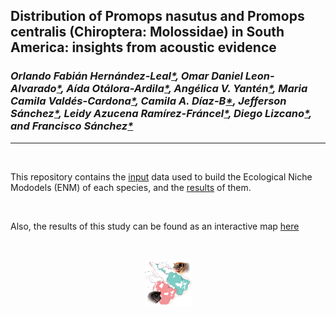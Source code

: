 ## Distribution of Promops nasutus and Promops centralis (Chiroptera: Molossidae) in South America: insights from acoustic evidence
### _Orlando Fabián Hernández-Leal[*](https://www.researchgate.net/profile/Orlando-Hernandez-Leal/research), Omar Daniel Leon-Alvarado[*](https://www.researchgate.net/profile/Omar-Leon-Alvarado), Aída Otálora-Ardila[*](https://www.researchgate.net/profile/Aida_Otalora-Ardila), Angélica V. Yantén[*](https://www.researchgate.net/profile/Angelica-Yanten-Arevalo), Maria Camila Valdés-Cardona[*](https://www.researchgate.net/profile/Maria-Camila-Valdes-Cardona/research), Camila A. Díaz-B[*](https://www.researchgate.net/profile/Camila-A-Diaz-B), Jefferson Sánchez[*](https://www.researchgate.net/profile/Jefferson-Sanchez-9), Leidy Azucena Ramírez-Fráncel[*](https://www.researchgate.net/profile/Leidy-Ramirez-Francel/research), Diego Lizcano[*](https://www.researchgate.net/profile/Diego-Lizcano/research), and Francisco Sánchez[*](https://www.researchgate.net/profile/Francisco-Sanchez-35/research)_
___

</br>

This repository contains the [input](https://github.com/oleon12/Promops/tree/main/Input) data used to build the Ecological Niche Mododels (ENM) of each species, and the [results](https://github.com/oleon12/Promops/tree/main/Models) of them. 

</br>

Also, the results of this study can be found as an interactive map [here](https://rpubs.com/oleon12/Promops)

</br>

<p align=center>
<img src="portada.png" width="75vw" height="75vw" />
</p>

